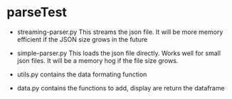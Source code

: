 # parseTest

- streaming-parser.py 
	This streams the json file. It will be more memory efficient if the JSON size 
	grows in the future

- simple-parser.py
	This loads the json file directly. Works well for small json files. It will be 
	a memory hog if the file size grows.

- utils.py
	contains the data formating function

- data.py
	contains the functions to add, display are return the dataframe